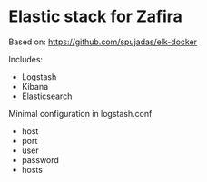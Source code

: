 # Elastic stack for Zafira

Based on: https://github.com/spujadas/elk-docker

Includes:
* Logstash
* Kibana
* Elasticsearch

Minimal configuration in logstash.conf
* host
* port
* user
* password
* hosts
